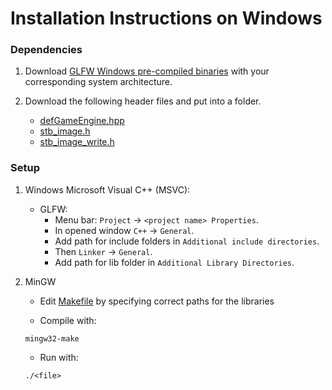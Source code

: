 # Installation Instructions on Windows
### Dependencies

1. Download [GLFW Windows pre-compiled binaries](https://www.glfw.org/download.html) with your corresponding system architecture.

2. Download the following header files and put into a folder.
    - [defGameEngine.hpp](https://raw.githubusercontent.com/defini7/defGameEngine/master/defGameEngine.hpp)
    - [stb_image.h](https://github.com/nothings/stb/blob/master/stb_image.h)
    - [stb_image_write.h](https://github.com/nothings/stb/blob/master/stb_image_write.h)

### Setup

1. Windows Microsoft Visual C++ (MSVC):

    - GLFW:
        - Menu bar: `Project` -> `<project name> Properties`.
        - In opened window `C++` -> `General`.
        - Add path for include folders in `Additional include directories`.
        - Then `Linker` -> `General`.
        - Add path for lib folder in `Additional Library Directories`.
    
2. MinGW

    - Edit [Makefile](https://github.com/defini7/defGameEngine/blob/master/Build/Windows/Makefile) by specifying correct paths for the libraries

    - Compile with:
    ```console
    mingw32-make
    ```

    - Run with:
    ```console
    ./<file>
    ```
